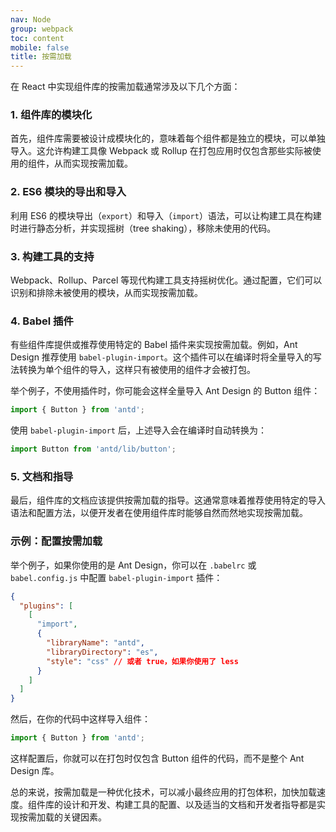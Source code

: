 ```yaml
---
nav: Node
group: webpack
toc: content
mobile: false
title: 按需加载
---
```


在 React 中实现组件库的按需加载通常涉及以下几个方面：

### 1. 组件库的模块化

首先，组件库需要被设计成模块化的，意味着每个组件都是独立的模块，可以单独导入。这允许构建工具像 Webpack 或 Rollup 在打包应用时仅包含那些实际被使用的组件，从而实现按需加载。

### 2. ES6 模块的导出和导入

利用 ES6 的模块导出（`export`）和导入（`import`）语法，可以让构建工具在构建时进行静态分析，并实现摇树（tree shaking），移除未使用的代码。

### 3. 构建工具的支持

Webpack、Rollup、Parcel 等现代构建工具支持摇树优化。通过配置，它们可以识别和排除未被使用的模块，从而实现按需加载。

### 4. Babel 插件

有些组件库提供或推荐使用特定的 Babel 插件来实现按需加载。例如，Ant Design 推荐使用 `babel-plugin-import`。这个插件可以在编译时将全量导入的写法转换为单个组件的导入，这样只有被使用的组件才会被打包。

举个例子，不使用插件时，你可能会这样全量导入 Ant Design 的 Button 组件：

```js
import { Button } from 'antd';
```

使用 `babel-plugin-import` 后，上述导入会在编译时自动转换为：

```js
import Button from 'antd/lib/button';
```

### 5. 文档和指导

最后，组件库的文档应该提供按需加载的指导。这通常意味着推荐使用特定的导入语法和配置方法，以便开发者在使用组件库时能够自然而然地实现按需加载。

### 示例：配置按需加载

举个例子，如果你使用的是 Ant Design，你可以在 `.babelrc` 或 `babel.config.js` 中配置 `babel-plugin-import` 插件：

```json
{
  "plugins": [
    [
      "import",
      {
        "libraryName": "antd",
        "libraryDirectory": "es",
        "style": "css" // 或者 true，如果你使用了 less
      }
    ]
  ]
}
```

然后，在你的代码中这样导入组件：

```js
import { Button } from 'antd';
```

这样配置后，你就可以在打包时仅包含 Button 组件的代码，而不是整个 Ant Design 库。

总的来说，按需加载是一种优化技术，可以减小最终应用的打包体积，加快加载速度。组件库的设计和开发、构建工具的配置、以及适当的文档和开发者指导都是实现按需加载的关键因素。
